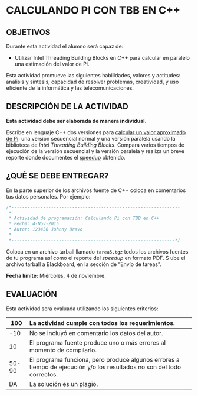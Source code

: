 # CALCULANDO PI CON TBB EN C++
## OBJETIVOS
Durante esta actividad el alumno será capaz de:

* Utilizar Intel Threading Building Blocks en C++ para calcular en paralelo una estimación del valor de Pi.

Esta actividad promueve las siguientes habilidades, valores y actitudes: análisis y síntesis, capacidad de resolver problemas, creatividad, y uso eficiente de la informática y las telecomunicaciones.

## DESCRIPCIÓN DE LA ACTIVIDAD
**Esta actividad debe ser elaborada de manera individual.**

Escribe en lenguaje C++ dos versiones para [calcular un valor aproximado de Pi](advanced_programming/documents/temp/Calculando_Pi_con_Java/Computing_Pi.md): una versión secuencial normal y una versión paralela usando la biblioteca de _Intel Threading Building Blocks_. Compara varios tiempos de ejecución de la versión secuencial y la versión paralela y realiza un breve reporte donde documentes el [speedup](advanced_programming/documents/temp/Calculando_Pi_con_Java/Parallelism_and_Performance.md) obtenido. 

## ¿QUÉ SE DEBE ENTREGAR?
En la parte superior de los archivos fuente de C++ coloca en comentarios tus datos personales. Por ejemplo:

```c
/*----------------------------------------------------------------
 *
 * Actividad de programación: Calculando Pi con TBB en C++
 * Fecha: 4-Nov-2015
 * Autor: 123456 Johnny Bravo
 *
 *--------------------------------------------------------------*/
 ```

Coloca en un archivo tarball llamado `tarea5.tgz` todos los archivos fuentes de tu programa así como el reporte del _speedup_ en formato PDF.
S
ube el archivo tarball a Blackboard, en la sección de “Envío de tareas”.

**Fecha límite:** Miércoles, 4 de noviembre.

## EVALUACIÓN
Esta actividad será evaluada utilizando los siguientes criterios:

100 |	La actividad cumple con todos los requerimientos.
----- | :---
-10	| No se incluyó en comentario los datos del autor.
10	| El programa fuente produce uno o más errores al momento de compilarlo.
50-90 |	El programa funciona, pero produce algunos errores a tiempo de ejecución y/o los resultados no son del todo correctos.
DA	| La solución es un plagio.
 
